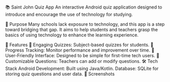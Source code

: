 📚 Saint John Quiz App
An interactive Android quiz application designed to introduce and encourage the use of technology for studying.

🌟 Purpose
Many schools lack exposure to technology, and this app is a step toward bridging that gap. It aims to help students and teachers grasp the basics of using technology to enhance the learning experience.

🚀 Features
📝 Engaging Quizzes: Subject-based quizzes for students.
🎯 Progress Tracking: Monitor performance and improvement over time.
📱 User-Friendly Interface: Designed to be simple for first-time tech users.
🔔 Customizable Questions: Teachers can add or modify questions.
🛠️ Tech Stack
Android Development: Built using Java/Kotlin.
Database: SQLite for storing quiz questions and user data.
🎨 Screenshots
